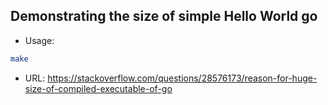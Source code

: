 ## Demonstrating the size of simple Hello World go

- Usage:
```bash
make
```

- URL: https://stackoverflow.com/questions/28576173/reason-for-huge-size-of-compiled-executable-of-go
